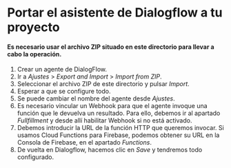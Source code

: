 # Portar el asistente de Dialogflow a tu proyecto
#### Es necesario usar el archivo ZIP situado en este directorio para llevar a cabo la operación.

1. Crear un agente de DialogFlow.
1. Ir a *Ajustes* > *Export and Import* > *Import from ZIP*.
1. Seleccionar el archivo ZIP de este directorio y pulsar *Import*.
1. Esperar a que se configure todo.
1. Se puede cambiar el nombre del agente desde *Ajustes*.
1. Es necesario vincular un Webhook para que el agente invoque una función que le devuelva un resultado. Para ello, debemos ir al apartado *Fullfillment* y desde allí habilitar Webhook si no está activado.
1. Debemos introducir la URL de la función HTTP que queremos invocar. Si usamos Cloud Functions para Firebase, podemos obtener su URL en la Consola de Firebase, en el apartado *Functions*.
1. De vuelta en Dialogflow, hacemos clic en *Save* y tendremos todo configurado.
